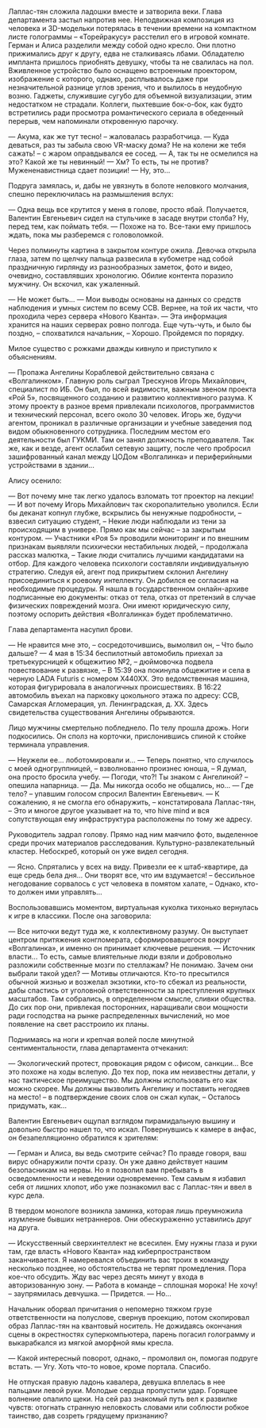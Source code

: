 Лаплас-тян сложила ладошки вместе и затворила веки. Глава департамента застыл напротив нее. Неподвижная композиция из человека и 3D-модельки потерялась в течении времени на компактном листе голограммы – «Торейракусу» расстелил его в игровой комнате. Герман и Алиса разделили между собой одно кресло. Они плотно прижимались друг к другу, едва не сталкиваясь лбами. Обладателю импланта пришлось приобнять девушку, чтобы та не свалилась на пол. Вживленное устройство было оснащено встроенным проектором, изображение с которого, однако, расплывалось даже при незначительной разнице углов зрения, что и вылилось в неудобную возню. Гаджеты, служившие сугубо для объемной визуализации, этим недостатком не страдали. Коллеги, пыхтевшие бок-о-бок, как будто встретились ради просмотра романтического сериала в обеденный перерыв, чем напоминали откровенную парочку.

— Акума, как же тут тесно! – жаловалась разработчица. 
— Куда деваться, раз ты забыла свою VR-маску дома? Не на колени же тебя сажать! – с жаром оправдывался ее сосед. 
— А, так ты не осмелился на это? Какой же ты невинный! 
— Хм? То есть, ты не против? Мужененавистница сдает позиции! 
— Ну, это...

Подруга замялась, и, дабы не увязнуть в болоте неловкого молчания, спешно переключилась на размышления вслух:

— Одна вещь все крутится у меня в голове, просто ябай. Получается, Валентин Евгеньевич сидел на стульчике в засаде внутри столба? Ну, перед тем, как поймать тебя. 
— Похоже на то. Все-таки ему пришлось ждать, пока мы разберемся с головоломкой.

Через полминуты картина в закрытом контуре ожила. Девочка открыла глаза, затем по щелчку пальца развесила в кубометре над собой праздничную гирлянду из разнообразных заметок, фото и видео, очевидно, составлявших хронологию. Обилие контента поразило мужчину. Он вскочил, как ужаленный.

— Не может быть... 
— Мои выводы основаны на данных со средств наблюдения и умных систем по всему ССВ. Вернее, на той их части, что проходила через сервера «Нового Кванта». 
— Эта информация хранится на наших серверах ровно полгода. Еще чуть-чуть, и было бы поздно, – спохватился начальник, – Хорошо. Пройдемся по порядку.

Милое существо с рожками дважды кивнуло и приступило к объяснениям.

— Пропажа Ангелины Кораблевой действительно связана с «Волгалинком». Главную роль сыграл Трескунов Игорь Михайлович, специалист по ИБ. Он был, по всей видимости, важным звеном проекта «Рой 5», посвященного созданию и развитию коллективного разума. К этому проекту в разное время привлекали психологов, программистов и технический персонал, всего около 30 человек. Игорь же, будучи агентом, проникал в различные организации и учебные заведения под видом обыкновенного сотрудника. Последним местом его деятельности был ГУКМИ. Там он занял должность преподавателя. Так же, как и везде, агент ослабил сетевую защиту, после чего пробросил зашифрованный канал между ЦОДом «Волгалинка» и периферийными устройствами в здании...

Алису осенило:

— Вот почему мне так легко удалось взломать тот проектор на лекции! 
— И вот почему Игорь Михайлович так скоропалительно уволился. Если бы деканат копнул глубже, вскрылись бы ненужные подробности, – взвесил ситуацию студент, – Некие люди наблюдали из тени за происходящим в универе. Прямо как мы сейчас – за закрытым контуром. 
— Участники «Роя 5» проводили мониторинг и по внешним признакам выявляли психически нестабильных людей, – продолжала рассказ малютка, – Такие люди считались лучшими кандидатами на отбор. Для каждого человека психологи составляли индивидуальную стратегию. Следуя ей, агент под прикрытием склонил Ангелину присоединиться к роевому интеллекту. Он добился ее согласия на необходимые процедуры. Я нашла в государственном онлайн-архиве подписанные ею документы: отказ от тела, отказ от претензий в случае физических повреждений мозга. Они имеют юридическую силу, поэтому оспорить действия «Волгалинка» будет проблематично.

Глава департамента насупил брови.

— Не нравится мне это, – сосредоточившись, вымолвил он, – Что было дальше? 
— 4 мая в 15:34 беспилотный автомобиль приехал за третьекурсницей к общежитию №2, – дюймовочка подвела повествование к развязке, – В 15:39 она покинула общежитие и села в черную LADA Futuris с номером X440XX. Это ведомственная машина, которая фигурировала в аналогичных происшествиях. В 16:22 автомобиль въехал на парковку цокольного этажа по адресу: ССВ, Самарская Агломерация, ул. Ленинградская, д. ХХ. Здесь свидетельства существования Ангелины обрываются.

Лицо мужчины смертельно побледнело. По телу прошла дрожь. Ноги подкосились. Он сполз на корточки, прислонившись спиной к стойке терминала управления.

— Неужели ее... лоботомировали и... 
— Теперь понятно, что случилось с моей одногруппницей, – взволнованно произнес юноша, – Я думал, она просто бросила учебу. 
— Погоди, что?! Ты знаком с Ангелиной? – опешила напарница. 
— Да. Мы никогда особо не общались, но... 
— Где тело? – упавшим голосом спросил Валентин Евгеньевич. 
— К сожалению, я не смогла его обнаружить, – констатировала Лаплас-тян, – Это и многое другое указывает на то, что hive mind и вся сопутствующая ему инфраструктура расположены по тому же адресу.

Руководитель задрал голову. Прямо над ним маячило фото, выделенное среди прочих материалов расследования. Культурно-развлекательный кластер. Небоскреб, который он уже видел сегодня.

— Ясно. Спрятались у всех на виду. Привезли ее к штаб-квартире, да еще средь бела дня... Они творят все, что им вздумается! – бессильное негодование сорвалось с уст человека в помятом халате, – Однако, кто-то должен ими управлять...

Воспользовавшись моментом, виртуальная куколка тихонько вернулась к игре в классики. После она заговорила:

— Все ниточки ведут туда же, к коллективному разуму. Он выступает центром притяжения конгломерата, сформировавшегося вокруг «Волгалинка», и именно он принимает ключевые решения. 
— Источник власти... То есть, самые влиятельные люди взяли и добровольно разложили собственные мозги по стеллажам? Не понимаю. Зачем они выбрали такой удел? 
— Мотивы отличаются. Кто-то пресытился обычной жизнью и возжелал экзотики, кто-то сбежал из реальности, дабы спастись от уголовной ответственности за преступления крупных масштабов. Там собрались, в определенном смысле, сливки общества. До сих пор они, привлекая посторонних, наращивали свои мощности ради господства на рынке распределенных вычислений, но мое появление на свет расстроило их планы.

Поднимаясь на ноги и крепчая волей после минутной сентиментальности, глава департамента отчеканил:

— Экологический протест, провокация рядом с офисом, санкции... Все это похоже на ходы вслепую. До тех пор, пока им неизвестны детали, у нас тактическое преимущество. Мы должны использовать его как можно скорее. Мы должны вызволить Ангелину и поставить негодяев на место! – в подтверждение своих слов он сжал кулак, – Осталось придумать, как...

Валентин Евгеньевич ощупал взглядом пирамидальную вышину и довольно быстро нашел то, что искал. Повернувшись к камере в анфас, он безапелляционно обратился к зрителям:

— Герман и Алиса, вы ведь смотрите сейчас? По правде говоря, ваш вирус обнаружили почти сразу. Он уже давно действует нашим безопасникам на нервы. Но я позволил вам пребывать в осведомленности и неведении одновременно. Тем самым я избавил себя от лишних хлопот, ибо уже познакомил вас с Лаплас-тян и ввел в курс дела.

В твердом монологе возникла заминка, которая лишь преумножила изумление бывших нетраннеров. Они обескураженно уставились друг на друга.

— Искусственный сверхинтеллект не всесилен. Ему нужны глаза и руки там, где власть «Нового Кванта» над киберпространством заканчивается. Я намеревался объединить вас троих в команду несколько позднее, но обстоятельства не терпят промедления. Пора кое-что обсудить. Жду вас через десять минут у входа в авторизованную зону. 
— Работа в команде – сплошная морока! Не хочу! – заупрямилась девчушка. 
— Придется. 
— Но...

Начальник оборвал причитания о непомерно тяжком грузе ответственности на полуслове, свернув проекцию, потом скопировал образ Лаплас-тян на квантовый носитель. Не дожидаясь окончания сцены в окрестностях суперкомпьютера, парень погасил голограмму и выкарабкался из мягкой аморфной ямы кресла.

— Какой интересный поворот, однако, – промолвил он, помогая подруге встать. 
— Угу. Хоть что-то новое, кроме портала. Спасибо.

Не отпуская правую ладонь кавалера, девушка вплелась в нее пальцами левой руки. Молодые сердца пропустили удар. Горящее волнение опалило щеки. На сей раз знакомый путь вел к развилке чувств: отогнать странную неловкость словами или соблюсти робкое таинство, дав созреть грядущему признанию?
